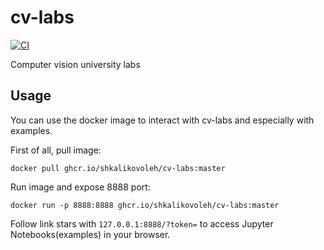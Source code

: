# cv-labs
[![CI](https://github.com/ShkalikovOleh/cv-labs/actions/workflows/ci.yml/badge.svg?branch=master)](https://github.com/ShkalikovOleh/cv-labs/actions/workflows/ci.yml)

Computer vision university labs

## Usage

You can use the docker image to interact with cv-labs and especially with examples.

First of all, pull image:

```docker pull ghcr.io/shkalikovoleh/cv-labs:master```

Run image and expose 8888 port:

```docker run -p 8888:8888 ghcr.io/shkalikovoleh/cv-labs:master```

Follow link stars with `127.0.0.1:8888/?token=` to access Jupyter Notebooks(examples) in your browser.
